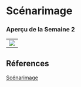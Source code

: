 # Scénarimage

### Aperçu de la Semaine 2  
<table>
  <tr>
    <td><img src="mapv1 alt="Image 1" ></td>
  </tr>
</table>


## Réferences 

[Scénarimage](https://tim-montmorency.com/582523-gestion/#/contenus/3_planification/40_scenarimage/)
